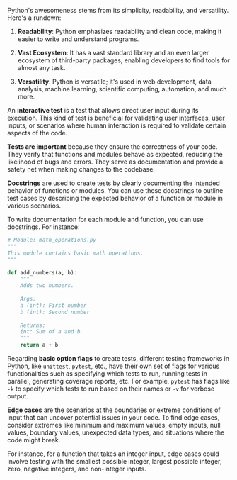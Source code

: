 Python's awesomeness stems from its simplicity, readability, and versatility. Here's a rundown:

1. **Readability**: Python emphasizes readability and clean code, making it easier to write and understand programs.

2. **Vast Ecosystem**: It has a vast standard library and an even larger ecosystem of third-party packages, enabling developers to find tools for almost any task.

3. **Versatility**: Python is versatile; it's used in web development, data analysis, machine learning, scientific computing, automation, and much more.

An **interactive test** is a test that allows direct user input during its execution. This kind of test is beneficial for validating user interfaces, user inputs, or scenarios where human interaction is required to validate certain aspects of the code.

**Tests are important** because they ensure the correctness of your code. They verify that functions and modules behave as expected, reducing the likelihood of bugs and errors. They serve as documentation and provide a safety net when making changes to the codebase.

**Docstrings** are used to create tests by clearly documenting the intended behavior of functions or modules. You can use these docstrings to outline test cases by describing the expected behavior of a function or module in various scenarios.

To write documentation for each module and function, you can use docstrings. For instance:

```python
# Module: math_operations.py
""" 
This module contains basic math operations.
"""

def add_numbers(a, b):
    """ 
    Adds two numbers.
    
    Args:
    a (int): First number
    b (int): Second number
    
    Returns:
    int: Sum of a and b
    """
    return a + b
```

Regarding **basic option flags** to create tests, different testing frameworks in Python, like `unittest`, `pytest`, etc., have their own set of flags for various functionalities such as specifying which tests to run, running tests in parallel, generating coverage reports, etc. For example, `pytest` has flags like `-k` to specify which tests to run based on their names or `-v` for verbose output.

**Edge cases** are the scenarios at the boundaries or extreme conditions of input that can uncover potential issues in your code. To find edge cases, consider extremes like minimum and maximum values, empty inputs, null values, boundary values, unexpected data types, and situations where the code might break.

For instance, for a function that takes an integer input, edge cases could involve testing with the smallest possible integer, largest possible integer, zero, negative integers, and non-integer inputs.
